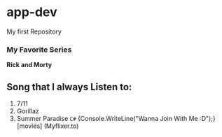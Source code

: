 # app-dev
My first Repository
### My Favorite Series
**Rick and Morty**
## Song that I always Listen to:
1. 7/11
2. Gorillaz
3. Summer Paradise
`C#`
{Console.WriteLine("Wanna Join With Me :D");}
[movies]
(Myflixer.to)
